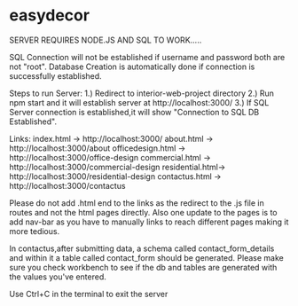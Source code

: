 # easydecor
SERVER REQUIRES NODE.JS AND SQL TO WORK.....

SQL Connection will not be established if username and password both are not "root".
Database Creation is automatically done if connection is successfully established.

Steps to run Server:
1.) Redirect to interior-web-project directory
2.) Run npm start and it will establish server at http://localhost:3000/
3.) If SQL Server connection is established,it will show "Connection to SQL DB Established".

Links:
index.html -> http://localhost:3000/
about.html -> http://localhost:3000/about
officedesign.html -> http://localhost:3000/office-design
commercial.html -> http://localhost:3000/commercial-design
residential.html-> http://localhost:3000/residential-design
contactus.html -> http://localhost:3000/contactus

Please do not add .html end to the links as the redirect to the .js file in routes and not the html pages directly.
Also one update to the pages is to add nav-bar as you have to manually links to reach different pages making it more tedious.

In contactus,after submitting data, a schema called contact_form_details and within it a table called contact_form should be generated.
Please make sure you check workbench to see if the db and tables are generated with the values you've entered.

Use Ctrl+C in the terminal to exit the server

